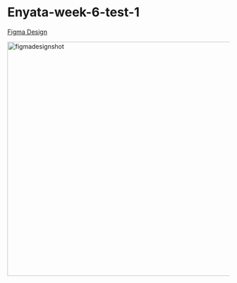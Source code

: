 # Enyata-week-6-test-1
 
 [Figma Design]([https://www.google.com](https://www.figma.com/file/uWQLAGI20PBFcEwmzFJjk2/Untitled?type=design&node-id=0%3A1&mode=design&t=wAsDpsI0p3rZjSmk-1))


<img width="531" alt="figmadesignshot" src="https://github.com/EnJulian/Enyata-week-6-test-1/assets/36317786/e9289ce7-6c17-4b5f-a0a7-af2077459214">
